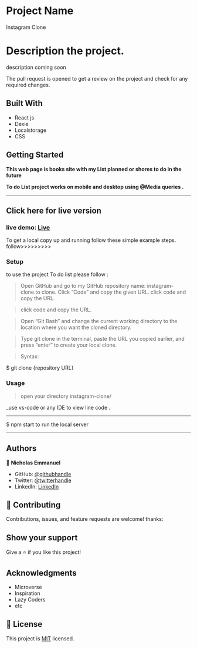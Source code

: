 # Project Name

Instagram Clone

# Description the project.

description coming soon

The pull request is opened to get a review on the project and check for any required changes.

## Built With

- React js
- Dexie
- Localstorage
- CSS

## Getting Started

**This web page is books site with my List planned or shores to do in the future**

**To do List project works on mobile and desktop using @Media queries .**

---

## Click here for live version

### live demo: [Live]()

To get a local copy up and running follow these simple example steps.
follow>>>>>>>>>

### Setup

to use the project To do list please follow :

> Open GitHub and go to my GitHub repository name: instagram-clone.to clone.
> Click “Code” and copy the given URL.
> click code and copy the URL.

> click code and copy the URL.

> Open “Git Bash” and change the current working directory to the location where you want the cloned directory.

> Type git clone in the terminal, paste the URL you copied earlier, and press “enter” to create your local clone.

> Syntax:

$ git clone {repository URL}

### Usage

> open your directory instagram-clone/

\_use vs-code or any IDE to view line code .

---

$ npm start to run the local server

---

## Authors

👤 **Nicholas Emmanuel**

- GitHub: [@githubhandle](https://github.com/NickEmma)
- Twitter: [@twitterhandle](https://twitter.com/techieEmma)
- LinkedIn: [LinkedIn](https://linkedin.com/in/nicholas-emmanuel-6b9775207)

## 🤝 Contributing

Contributions, issues, and feature requests are welcome!
thanks:

## Show your support

Give a ⭐️ if you like this project!

## Acknowledgments

- Microverse
- Inspiration
- Lazy Coders
- etc

## 📝 License

This project is [MIT](./LICENSE) licensed.
